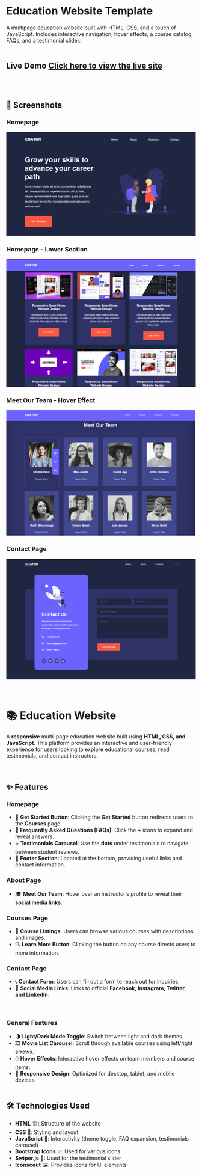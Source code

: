 # Education Website Template
A multipage education website built with HTML, CSS, and a touch of JavaScript. Includes interactive navigation, hover effects, a course catalog, FAQs, and a testimonial slider.<br><br>


## Live Demo [Click here to view the live site](https://ellafsd.github.io/education-website-template/ ) <br><br><br>

## 📸 Screenshots
### Homepage
![Homepage](images/homepage.png)

### Homepage - Lower Section
![Homepage Alternative](images/homepage2.png)

### Meet Our Team - Hover Effect
![Meet Our Team - Hover Effect](images/ew1.png) 

### Contact Page
![Contact Page](images/contact.png)<br><br><br>



# 📚 Education Website
A **responsive** multi-page education website built using **HTML, CSS, and JavaScript**. This platform provides an interactive and user-friendly experience for users looking to explore educational courses, read testimonials, and contact instructors.<br><br><br>


## ✨ Features
### Homepage
- 🏁 **Get Started Button**: Clicking the **Get Started** button redirects users to the **Courses** page.
- 🔽 **Frequently Asked Questions (FAQs)**: Click the **+** icons to expand and reveal answers.
- ⭐ **Testimonials Carousel**: Use the **dots** under testimonials to navigate between student reviews.
- 📜 **Footer Section**: Located at the bottom, providing useful links and contact information.
### About Page
- 🎓 **Meet Our Team**: Hover over an instructor’s profile to reveal their **social media links**.
### Courses Page
- 📖 **Course Listings**: Users can browse various courses with descriptions and images.
- 🔍 **Learn More Button**: Clicking the button on any course directs users to more information.
### Contact Page
- 📞 **Contact Form**: Users can fill out a form to reach out for inquiries.
- 📲 **Social Media Links**: Links to official **Facebook, Instagram, Twitter, and LinkedIn**. <br><br><br>


### General Features
- 🌗 **Light/Dark Mode Toggle**: Switch between light and dark themes.
- 🎞 **Movie List Carousel**: Scroll through available courses using left/right arrows.
- 🖱️ **Hover Effects**: Interactive hover effects on team members and course items.
- 📱 **Responsive Design**: Optimized for desktop, tablet, and mobile devices. <br><br>


## 🛠 Technologies Used
- **HTML** 🏗️: Structure of the website
- **CSS** 🎨: Styling and layout
- **JavaScript** 🧩: Interactivity (theme toggle, FAQ expansion, testimonials carousel)
- **Bootstrap Icons** ✨: Used for various icons
- **Swiper.js** 🎡: Used for the testimonial slider  
- **Iconscout** 🖼️: Provides icons for UI elements  


